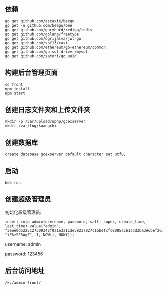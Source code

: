 ## 依赖

    go get github.com/astaxie/beego
    go get -u github.com/beego/bee
    go get github.com/garyburd/redigo/redis
    go get github.com/golang/freetype
    go get github.com/dgrijalva/jwt-go
    go get github.com/spf13/cast
    go get github.com/ethereum/go-ethereum/common
    go get github.com/go-sql-driver/mysql
    go get github.com/satori/go.uuid

## 构建后台管理页面

    cd front
    npm install
    npm start

## 创建日志文件夹和上传文件夹
    mkdir -p /var/upload/uphp/gcexserver
    mkdir /var/log/kuangchi

## 创建数据库
    create database gcexserver default character set utf8;

## 启动

    bee run

## 创建超级管理员

初始化超级管理员:

    insert into admin(username, password, salt, super, create_time, last_time) value("admin", "3eee0d5225c27509342f9a1e3a11de59237827c15befcfc8085ac61abd3ba3e6bef2635ad31c0cbd822f328626d2ad359ed8", "iFkzSESAgZ", 1, NOW(), NOW());

username: admin

password: 123456

## 后台访问地址

    /kc/admin-front/
